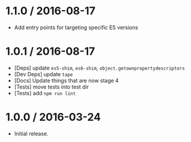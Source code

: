 1.1.0 / 2016-08-17
=================
  * Add entry points for targeting specific ES versions

1.0.1 / 2016-08-17
=================
  * [Deps] update `es5-shim`, `es6-shim`, `object.getownpropertydescriptors`
  * [Dev Deps] update `tape`
  * [Docs] Update things that are now stage 4
  * [Tests] move tests into test dir
  * [Tests] add `npm run lint`

1.0.0 / 2016-03-24
=================
  * Initial release.
